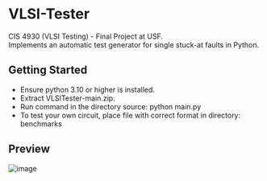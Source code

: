 # VLSI-Tester
CIS 4930 (VLSI Testing) - Final Project at USF.  
Implements an automatic test generator for single stuck-at faults in Python.

## Getting Started
- Ensure python 3.10 or higher is installed.
- Extract VLSITester-main.zip.
- Run command in the directory source: python main.py
- To test your own circuit, place file with correct format in directory: benchmarks

## Preview

![image](https://user-images.githubusercontent.com/83884673/205535652-d116fa82-6ede-457a-8959-6cac3adf3603.png)
